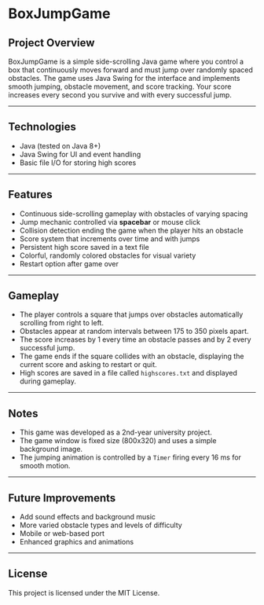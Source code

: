 # BoxJumpGame

## Project Overview  
BoxJumpGame is a simple side-scrolling Java game where you control a box that continuously moves forward and must jump over randomly spaced obstacles. The game uses Java Swing for the interface and implements smooth jumping, obstacle movement, and score tracking. Your score increases every second you survive and with every successful jump. 

---

## Technologies  
- Java (tested on Java 8+)  
- Java Swing for UI and event handling  
- Basic file I/O for storing high scores

---

## Features  
- Continuous side-scrolling gameplay with obstacles of varying spacing  
- Jump mechanic controlled via **spacebar** or mouse click  
- Collision detection ending the game when the player hits an obstacle  
- Score system that increments over time and with jumps  
- Persistent high score saved in a text file  
- Colorful, randomly colored obstacles for visual variety  
- Restart option after game over

---

## Gameplay  
- The player controls a square that jumps over obstacles automatically scrolling from right to left.  
- Obstacles appear at random intervals between 175 to 350 pixels apart.  
- The score increases by 1 every time an obstacle passes and by 2 every successful jump.  
- The game ends if the square collides with an obstacle, displaying the current score and asking to restart or quit.  
- High scores are saved in a file called `highscores.txt` and displayed during gameplay.

---

## Notes  
- This game was developed as a 2nd-year university project.  
- The game window is fixed size (800x320) and uses a simple background image.  
- The jumping animation is controlled by a `Timer` firing every 16 ms for smooth motion.

---

## Future Improvements  
- Add sound effects and background music  
- More varied obstacle types and levels of difficulty  
- Mobile or web-based port  
- Enhanced graphics and animations  

---

## License  
This project is licensed under the MIT License.

